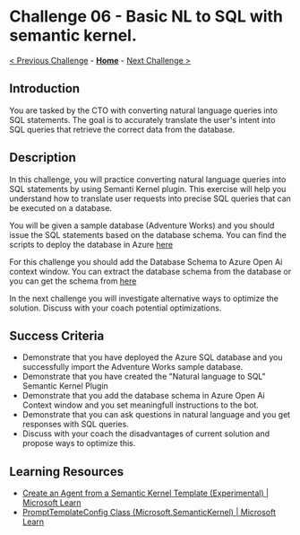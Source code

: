 # Challenge 06 - Basic NL to SQL with semantic kernel.

 [< Previous Challenge](./Challenge-05.md) - **[Home](../README.md)** - [Next Challenge >](./Challenge-07.md)
 
## Introduction
You are tasked by the CTO with converting natural language queries into SQL statements. The goal is to accurately translate the user's intent into SQL queries that retrieve the correct data from the database.

## Description
In this challenge, you will practice converting natural language queries into SQL statements by using Semanti Kernel plugin. This exercise will help you understand how to translate user requests into precise SQL queries that can be executed on a database.

You will be given a sample database (Adventure Works) and you should issue the SQL statements based on the database schema. You can find the scripts to deploy the database in Azure [here](./Resources/Challenge-07/deploy-sql.azcli)

For this challenge you should add the Database Schema to Azure Open Ai context window.  You can extract the database schema from the database or you can get the schema from [here](./Resources/Challenge-07/dbschema.sql)

In the next challenge you will investigate alternative ways to optimize the solution. Discuss with your coach potential optimizations.

## Success Criteria
- Demonstrate that you have deployed the Azure SQL database and you successfully import the Adventure Works sample database.
- Demonstrate that you have created the "Natural language to SQL" Semantic Kernel Plugin
- Demonstrate that you add the database schema in Azure Open Ai Context window and you set meaningfull instructions to the bot.
- Demonstrate that you can ask questions in natural language and you get responses with SQL queries.
- Discuss with your coach the disadvantages of current solution and propose ways to optimize this.

## Learning Resources
- [Create an Agent from a Semantic Kernel Template (Experimental) | Microsoft Learn](https://learn.microsoft.com/en-us/semantic-kernel/frameworks/agent/agent-templates?pivots=programming-language-csharp#agent-definition-from-a-prompt-template)
- [PromptTemplateConfig Class (Microsoft.SemanticKernel) | Microsoft Learn](https://learn.microsoft.com/en-us/dotnet/api/microsoft.semantickernel.prompttemplateconfig?view=semantic-kernel-dotnet)
